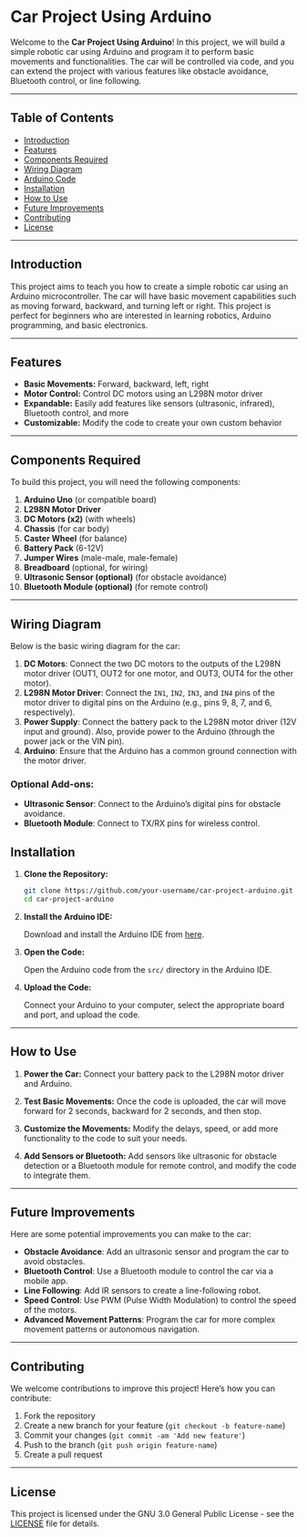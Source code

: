# Car Project Using Arduino

Welcome to the **Car Project Using Arduino**! In this project, we will build a simple robotic car using Arduino and program it to perform basic movements and functionalities. The car will be controlled via code, and you can extend the project with various features like obstacle avoidance, Bluetooth control, or line following.

---

## Table of Contents

- [Introduction](#introduction)
- [Features](#features)
- [Components Required](#components-required)
- [Wiring Diagram](#wiring-diagram)
- [Arduino Code](./x.cpp)
- [Installation](#installation)
- [How to Use](#how-to-use)
- [Future Improvements](#future-improvements)
- [Contributing](#contributing)
- [License](#license)

---

## Introduction

This project aims to teach you how to create a simple robotic car using an Arduino microcontroller. The car will have basic movement capabilities such as moving forward, backward, and turning left or right. This project is perfect for beginners who are interested in learning robotics, Arduino programming, and basic electronics.

---

## Features

- **Basic Movements:** Forward, backward, left, right
- **Motor Control:** Control DC motors using an L298N motor driver
- **Expandable:** Easily add features like sensors (ultrasonic, infrared), Bluetooth control, and more
- **Customizable:** Modify the code to create your own custom behavior

---

## Components Required

To build this project, you will need the following components:

1. **Arduino Uno** (or compatible board)
2. **L298N Motor Driver**
3. **DC Motors (x2)** (with wheels)
4. **Chassis** (for car body)
5. **Caster Wheel** (for balance)
6. **Battery Pack** (6-12V)
7. **Jumper Wires** (male-male, male-female)
8. **Breadboard** (optional, for wiring)
9. **Ultrasonic Sensor (optional)** (for obstacle avoidance)
10. **Bluetooth Module (optional)** (for remote control)

---

## Wiring Diagram

Below is the basic wiring diagram for the car:

1. **DC Motors**: Connect the two DC motors to the outputs of the L298N motor driver (OUT1, OUT2 for one motor, and OUT3, OUT4 for the other motor).
2. **L298N Motor Driver**: Connect the `IN1`, `IN2`, `IN3`, and `IN4` pins of the motor driver to digital pins on the Arduino (e.g., pins 9, 8, 7, and 6, respectively).
3. **Power Supply**: Connect the battery pack to the L298N motor driver (12V input and ground). Also, provide power to the Arduino (through the power jack or the VIN pin).
4. **Arduino**: Ensure that the Arduino has a common ground connection with the motor driver.

### Optional Add-ons:

- **Ultrasonic Sensor**: Connect to the Arduino’s digital pins for obstacle avoidance.
- **Bluetooth Module**: Connect to TX/RX pins for wireless control.


## Installation

1. **Clone the Repository:**

   ```bash
   git clone https://github.com/your-username/car-project-arduino.git
   cd car-project-arduino
   ```

2. **Install the Arduino IDE:**

   Download and install the Arduino IDE from [here](https://www.arduino.cc/en/software).

3. **Open the Code:**

   Open the Arduino code from the `src/` directory in the Arduino IDE.

4. **Upload the Code:**

   Connect your Arduino to your computer, select the appropriate board and port, and upload the code.

---

## How to Use

1. **Power the Car:** 
   Connect your battery pack to the L298N motor driver and Arduino.

2. **Test Basic Movements:** 
   Once the code is uploaded, the car will move forward for 2 seconds, backward for 2 seconds, and then stop.

3. **Customize the Movements:** 
   Modify the delays, speed, or add more functionality to the code to suit your needs.

4. **Add Sensors or Bluetooth:** 
   Add sensors like ultrasonic for obstacle detection or a Bluetooth module for remote control, and modify the code to integrate them.

---

## Future Improvements

Here are some potential improvements you can make to the car:

- **Obstacle Avoidance**: Add an ultrasonic sensor and program the car to avoid obstacles.
- **Bluetooth Control**: Use a Bluetooth module to control the car via a mobile app.
- **Line Following**: Add IR sensors to create a line-following robot.
- **Speed Control**: Use PWM (Pulse Width Modulation) to control the speed of the motors.
- **Advanced Movement Patterns**: Program the car for more complex movement patterns or autonomous navigation.

---

## Contributing

We welcome contributions to improve this project! Here’s how you can contribute:

1. Fork the repository
2. Create a new branch for your feature (`git checkout -b feature-name`)
3. Commit your changes (`git commit -am 'Add new feature'`)
4. Push to the branch (`git push origin feature-name`)
5. Create a pull request

---

## License

This project is licensed under the GNU 3.0 General Public License - see the [LICENSE](./LICENSE) file for details.



